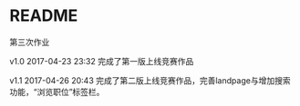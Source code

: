# README

第三次作业

v1.0 2017-04-23 23:32
完成了第一版上线竞赛作品

v1.1 2017-04-26 20:43
完成了第二版上线竞赛作品，完善landpage与增加搜索功能，“浏览职位”标签栏。
